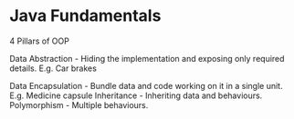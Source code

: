 # Java Fundamentals

4 Pillars of OOP

Data Abstraction - Hiding the implementation and exposing only required details.
E.g. Car brakes

Data Encapsulation - Bundle data and code working on it in a single unit.
E.g. Medicine capsule
Inheritance - Inheriting data and behaviours.
Polymorphism - Multiple behaviours.
